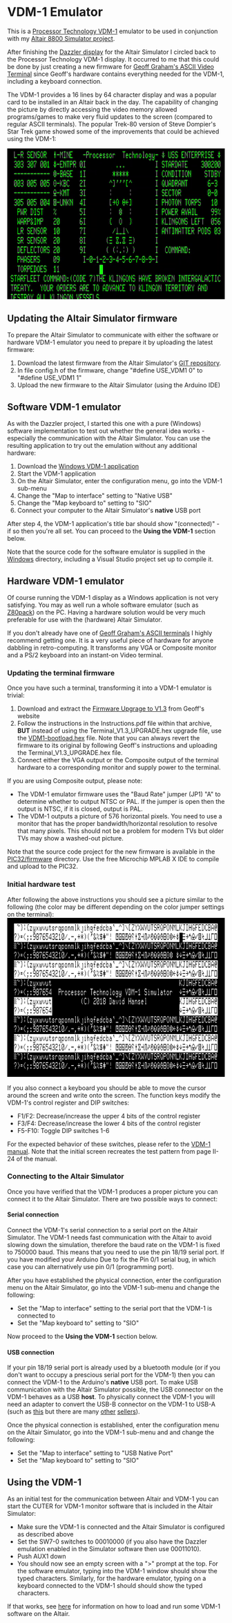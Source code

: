 # VDM-1 Emulator

This is a [Processor Technology VDM-1](http://www.s100computers.com/Hardware%20Folder/Processor%20Technology/VDM-1/VDM-1.htm) 
emulator to be used in conjunction with my [Altair 8800 Simulator project](https://www.hackster.io/david-hansel/arduino-altair-8800-simulator-3594a6).

After finishing the [Dazzler display](https://www.hackster.io/david-hansel/dazzler-display-for-altair-simulator-3febc6)
for the Altair Simulator I circled back to the Processor Technology VDM-1 display. It occurred to me that this could
be done by just creating a new firmware for [Geoff Graham's ASCII Video Terminal](http://geoffg.net/terminal.html)
since Geoff's hardware contains everything needed for the VDM-1, including a keyboard connection.

The VDM-1 provides a 16 lines by 64 character display and was a popular card to be installed in an Altair
back in the day. The capability of changing the picture by directly accessing the video memory allowed
programs/games to make very fluid updates to the screen (compared to regular ASCII terminals). The popular 
Trek-80 version of Steve Dompier's Star Trek game showed some of the improvements that could be achieved using the VDM-1:

![Trek-80](/doc/images/trek80.gif)

## Updating the Altair Simulator firmware

To prepare the Altair Simulator to communicate with either the software or hardware VDM-1 emulator
you need to prepare it by uploading the latest firmware:
1. Download the latest firmware from the Altair Simulator's [GIT repository](https://github.com/dhansel/Altair8800).
2. In file config.h of the firmware, change "#define USE_VDM1 0" to "#define USE_VDM1 1"
3. Upload the new firmware to the Altair Simulator (using the Arduino IDE)

## Software VDM-1 emulator

As with the Dazzler project, I started this one with a pure (Windows) software implementation to test out
whether the general idea works - especially the communication with the Altair Simulator. You can use the resulting
application to try out the emulation without any additional hardware:
1. Download the [Windows VDM-1 application](/Windows/VDM1.exe)
2. Start the VDM-1 application
3. On the Altair Simulator, enter the configuration menu, go into the VDM-1 sub-menu 
4. Change the "Map to interface" setting to "Native USB"
5. Change the "Map keyboard to" setting to "SIO"
4. Connect your computer to the Altair Simulator's **native** USB port

After step 4, the VDM-1 application's title bar should show "(connected)" - if so then you're all set.
You can proceed to the **Using the VDM-1** section below.

Note that the source code for the software emulator is supplied in the [Windows](/Windows) directory, 
including a Visual Studio project set up to compile it.

## Hardware VDM-1 emulator

Of course running the VDM-1 display as a Windows application is not very satisfying.
You may as well run a whole software emulator (such as [Z80pack](https://www.autometer.de/unix4fun/z80pack/))
on the PC. Having a hardware solution would be very much preferable for use with the (hardware) Altair Simulator.

If you don't already have one of [Geoff Graham's ASCII terminals](http://geoffg.net/terminal.html) I highly
recommend getting one. It is a very useful piece of hardware for anyone dabbling in retro-computing. It
transforms any VGA or Composite monitor and a PS/2 keyboard into an instant-on Video terminal.

### Updating the terminal firmware

Once you have such a terminal, transforming it into a VDM-1 emulator is trivial:
1. Download and extract the [Firmware Upgrage to V1.3](http://geoffg.net/Downloads/Terminal/Terminal_V1.3_UPGRADE.zip) from Geoff's website
2. Follow the instructions in the Instructions.pdf file within that archive, **BUT** instead of using the Terminal_V1.3_UPGRADE.hex upgrade file, use the [VDM1-bootload.hex](/PIC32/firmware/VDM1-bootload.hex) file. Note that you can always revert the firmware to its original by following Geoff's instructions and uploading the Terminal_V1.3_UPGRADE.hex file.
3. Connect either the VGA output or the Composite output of the terminal hardware to a corresponding monitor and supply power to the terminal. 

If you are using Composite output, please note:
* The VDM-1 emulator firmware uses the "Baud Rate" jumper (JP1) "A" to determine whether to output NTSC or PAL. If the jumper is open then the output is NTSC, if it is closed, output is PAL.
* The VDM-1 outputs a picture of 576 horizontal pixels. You need to use a monitor that has the proper bandwidth/horizontal resolution to resolve that many pixels. This should not be a problem for modern TVs but older TVs may show a washed-out picture.

Note that the source code project for the new firmware is available in the [PIC32/firmware](/PIC32/firmware) directory.
Use the free Microchip MPLAB X IDE to compile and upload to the PIC32.

### Initial hardware test

After following the above instructions you should see a picture similar to the following 
(the color may be different depending on the color jumper settings on the terminal):
![Splash Screen](/doc/images/splash.png)

If you also connect a keyboard you should be able to move the cursor around the screen and
write onto the screen. The function keys modify the VDM-1's control register and DIP switches:

* F1/F2: Decrease/increase the upper 4 bits of the control register
* F3/F4: Decrease/increase the lower 4 bits of the control register
* F5-F10: Toggle DIP switches 1-6

For the expected behavior of these switches, please refer to the [VDM-1 manual](/doc/vdm1.pdf).
Note that the initial screen recreates the test pattern from page II-24 of the manual.

### Connecting to the Altair Simulator

Once you have verified that the VDM-1 produces a proper picture you can connect it to the
Altair Simulator. There are two possible ways to connect:

#### Serial connection

Connect the VDM-1's serial connection to a serial port on the Altair Simulator. The VDM-1 needs 
fast communication with the Altair to avoid slowing down the simulation, therefore the baud rate 
on the VDM-1 is fixed to 750000 baud. This means that you need to use the pin 18/19 serial port.
If you have modified your Arduino Due to fix the Pin 0/1 serial bug, in which case you can
alternatively use pin 0/1 (programming port).

After you have established the physical connection, enter the configuration menu on the Altair
Simulator, go into the VDM-1 sub-menu and change the following:
* Set the "Map to interface" setting to the serial port that the VDM-1 is connected to
* Set the "Map keyboard to" setting to "SIO"

Now proceed to the **Using the VDM-1** section below.

#### USB connection

If your pin 18/19 serial port is already used by a bluetooth module (or if you don't want
to occupy a prescious serial port for the VDM-1) then you can connect the VDM-1 to the
Arduino's **native** USB port. To make USB communication with the Altair Simulator
possible, the USB connector on the VDM-1 behaves as a USB **host**. To physically connect 
the VDM-1 you will need an adapter to convert the USB-B connector on the VDM-1 to USB-A
(such as [this](https://www.computercablestore.com/usb-adapter-usb-a-female-to-usb-b-male) 
but there are many [other](https://www.ebay.com/itm/New-USB-2-0-Type-A-Female-to-USB-B-Male-Adapter-Converter/291644209870?hash=item43e7597ace) [sellers](https://www.ebay.com/itm/2PCS-New-USB-2-0-Type-A-Female-to-USB-B-Male-Adapter-Converter-US-SHIPPING-M455/401544944647?hash=item5d7df19c07)).

Once the physical connection is established, enter the configuration menu on the Altair
Simulator, go into the VDM-1 sub-menu and and change the following:
* Set the "Map to interface" setting to "USB Native Port"
* Set the "Map keyboard to" setting to "SIO"

## Using the VDM-1

As an initial test for the communication between Altair and VDM-1 you can start the
CUTER for VDM-1 monitor software that is included in the Altair Simulator:

* Make sure the VDM-1 is connected and the Altair Simulator is configured as described above
* Set the SW7-0 switches to 00010000 (if you also have the Dazzler emulation enabled in the Simulator software then use 00011010).
* Push AUX1 down
* You should now see an empty screen with a ">" prompt at the top. For the software emulator, typing into the VDM-1 window should show the typed characters. Similarly, for the hardware emulator, typing on a keyboard connected to the VDM-1 should should show the typed characters.

If that works, see [here](/programs) for information on how to load and run some VDM-1 software on the Altair.
